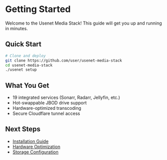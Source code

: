 # Getting Started

Welcome to the Usenet Media Stack! This guide will get you up and running in minutes.

## Quick Start

```bash
# Clone and deploy
git clone https://github.com/user/usenet-media-stack
cd usenet-media-stack
./usenet setup
```

## What You Get

- 19 integrated services (Sonarr, Radarr, Jellyfin, etc.)
- Hot-swappable JBOD drive support
- Hardware-optimized transcoding
- Secure Cloudflare tunnel access

## Next Steps

- [Installation Guide](./installation)
- [Hardware Optimization](../hardware/)
- [Storage Configuration](../storage/)
